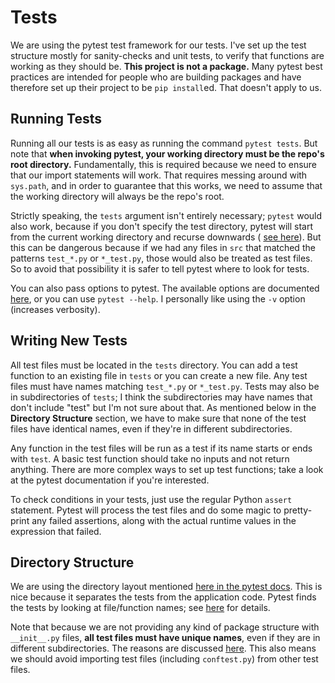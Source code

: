 # Tests
We are using the pytest test framework for our tests. I've set up the test structure mostly for sanity-checks and unit tests, to verify that functions are working as they should be. **This project is not a package.** Many pytest best practices are intended for people who are building packages and have therefore set up their project to be `pip install`ed. That doesn't apply to us.

## Running Tests
Running all our tests is as easy as running the command `pytest tests`. But note that **when invoking pytest, your working directory must be the repo's root directory.** Fundamentally, this is required because we need to ensure that our import statements will work. That requires messing around with `sys.path`, and in order to guarantee that this works, we need to assume that the working directory will always be the repo's root.

Strictly speaking, the `tests` argument isn't entirely necessary; `pytest` would also work, because if you don't specify the test directory, pytest will start from the current working directory and recurse downwards ( [see here](https://docs.pytest.org/en/latest/goodpractices.html#conventions-for-python-test-discovery)). But this can be dangerous because if we had any files in `src` that matched the patterns `test_*.py` or `*_test.py`, those would also be treated as test files. So to avoid that possibility it is safer to tell pytest where to look for tests.

You can also pass options to pytest. The available options are documented [here](https://docs.pytest.org/en/latest/usage.html), or you can use `pytest --help`. I personally like using the `-v` option (increases verbosity).

## Writing New Tests
All test files must be located in the `tests` directory. You can add a test function to an existing file in `tests` or you can create a new file. Any test files must have names matching `test_*.py` or `*_test.py`. Tests may also be in subdirectories of `tests`; I think the subdirectories may have names that don't include "test" but I'm not sure about that. As mentioned below in the **Directory Structure** section, we have to make sure that none of the test files have identical names, even if they're in different subdirectories.

Any function in the test files will be run as a test if its name starts or ends with `test`. A basic test function should take no inputs and not return anything. There are more complex ways to set up test functions; take a look at the pytest documentation if you're interested.

To check conditions in your tests, just use the regular Python `assert` statement. Pytest will process the test files and do some magic to pretty-print any failed assertions, along with the actual runtime values in the expression that failed.

## Directory Structure
We are using the directory layout mentioned [here in the pytest docs](https://docs.pytest.org/en/latest/goodpractices.html#tests-outside-application-code). This is nice because it separates the tests from the application code. Pytest finds the tests by looking at file/function names; see [here](https://docs.pytest.org/en/latest/goodpractices.html#conventions-for-python-test-discovery) for details. 

Note that because we are not providing any kind of package structure with `__init__.py` files, **all test files must have unique names**, even if they are in different subdirectories. The reasons are discussed [here](https://docs.pytest.org/en/latest/goodpractices.html#tests-outside-application-code). This also means we should avoid importing test files (including `conftest.py`) from other test files.
